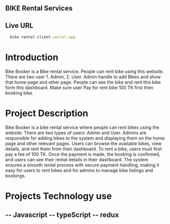 ## BIKE Rental Services

## Live URL
```js
  bike-rental-client.vercel.app
```

# Introduction

Bike Booker is a Bike rental service. People can rent bike using this website. There are two user 1. Admin, 2. User. Admin handle to add Bikes and show that home page and other page. People can see the bike and rent this bike form this dashboard. Make sure user Pay for rent bike 100 TK first then booking bike.

# Project Description

Bike Booker is a bike rental service where people can rent bikes using the website. There are two types of users: Admin and User. Admins are responsible for adding bikes to the system and displaying them on the home page and other relevant pages. Users can browse the available bikes, view details, and rent them from their dashboard. To rent a bike, users must first pay a fee of 100 TK. Once the payment is made, the booking is confirmed, and users can see their rental details in their dashboard. The system ensures a smooth rental process with secure payment handling, making it easy for users to rent bikes and for admins to manage bike listings and bookings.

# Projects Technology use
-- Javascript 
-- typeScript
-- redux
-- 